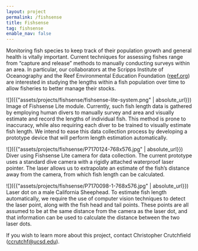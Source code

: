 ```yaml
---
layout: project
permalink: /fishsense
title: Fishsense
tag: fishsense
enable_nav: false
---
```

Monitoring fish species to keep track of their population growth and general health is vitally important. Current techniques for assessing fishes range from “capture and release” methods to manually conducting surveys within an area. In particular, our collaborators at the Scripps Institute of Oceanography and the Reef Environmental Education Foundation ([reef.org](reef.org)) are interested in studying the lengths within a fish population over time to allow fisheries to better manage their stocks. 

![]({{"assets/projects/fishsense/fishsense-lite-system.png" | absolute_url}})
Image of Fishsense Lite module.
Currently, such fish length data is gathered by employing human divers to manually survey and area and visually estimate and record the lengths of individual fish. This method is prone to inaccuracy, while also requiring each diver to be trained to visually estimate fish length. We intend to ease this data collection process by developing a prototype device that will perform length estimation automatically. 


![]({{"assets/projects/fishsense/P7170124-768x576.jpg" | absolute_url}})
Diver using Fishsense Lite camera for data collection.
The current prototype uses a standard dive camera with a rigidly attached waterproof laser pointer. The laser allows us to extrapolate an estimate of the fish’s distance away from the camera, from which fish length can be calculated.

![]({{"assets/projects/fishsense/P7170098-1-768x576.jpg" | absolute_url}})
Laser dot on a male California Sheephead.
To estimate fish length automatically, we require the use of computer vision techniques to detect the laser point, along with the fish head and tail points. These points are all assumed to be at the same distance from the camera as the laser dot, and that information can be used to calculate the distance between the two laser dots.

If you wish to learn more about this project, contact Christopher Crutchfield ([ccrutchf@ucsd.edu](ccrutchf@ucsd.edu)).